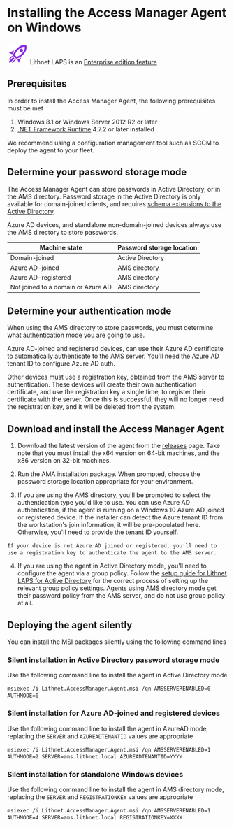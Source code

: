 # Installing the Access Manager Agent on Windows
![](../images/badge-enterprise-edition-rocket.svg) Lithnet LAPS is an [Enterprise edition feature](/about-ams/Access-Manager-Editions)

## Prerequisites
In order to install the Access Manager Agent, the following prerequisites must be met
1. Windows 8.1 or Windows Server 2012 R2 or later 
2. [.NET Framework Runtime](https://dotnet.microsoft.com/download) 4.7.2 or later installed

We recommend using a configuration management tool such as SCCM to deploy the agent to your fleet. 

## Determine your password storage mode
The Access Manager Agent can store passwords in Active Directory, or in the AMS directory. Password storage in the Active Directory is only available for domain-joined clients, and requires [schema extensions to the Active Directory](/configuration/Setting-up-Lithnet-LAPS-for-Active-Directory). 

Azure AD devices, and standalone non-domain-joined devices always use the AMS directory to store passwords.

| Machine state | Password storage location |
| --- | --- |
| Domain-joined | Active Directory |
| Azure AD-joined | AMS directory |
| Azure AD-registered | AMS directory |
| Not joined to a domain or Azure AD | AMS directory |

## Determine your authentication mode
When using the AMS directory to store passwords, you must determine what authentication mode you are going to use.

Azure AD-joined and registered devices, can use their Azure AD certificate to automatically authenticate to the AMS server. You'll need the Azure AD tenant ID to configure Azure AD auth.

Other devices must use a registration key, obtained from the AMS server to authentication. These devices will create their own authentication certificate, and use the registration key a single time, to register their certificate with the server. Once this is successful, they will no longer need the registration key, and it will be deleted from the system.

## Download and install the Access Manager Agent
1. Download the latest version of the agent from the [releases](https://github.com/lithnet/access-manager/releases/latest) page. Take note that you must install the x64 version on 64-bit machines, and the x86 version on 32-bit machines.

2. Run the AMA installation package. When prompted, choose the password storage location appropriate for your environment.

3. If you are using the AMS directory, you'll be prompted to select the authentication type you'd like to use. You can use Azure AD authentication, if the agent is running on a Windows 10 Azure AD joined or registered device. If the installer can detect the Azure tenant ID from the workstation's join information, it will be pre-populated here. Otherwise, you'll need to provide the tenant ID yourself.

```{note}
If your device is not Azure AD joined or registered, you'll need to use a registration key to authenticate the agent to the AMS server. 
```

4. If you are using the agent in Active Directory mode, you'll need to configure the agent via a group policy. Follow the [setup guide for Lithnet LAPS for Active Directory](/configuration/Setting-up-Lithnet-LAPS-for-Active-Directory) for the correct process of setting up the relevant group policy settings. Agents using AMS directory mode get their password policy from the AMS server, and do not use group policy at all.

## Deploying the agent silently
You can install the MSI packages silently using the following command lines

### Silent installation in Active Directory password storage mode
Use the following command line to install the agent in Active Directory mode
```
msiexec /i Lithnet.AccessManager.Agent.msi /qn AMSSERVERENABLED=0 AUTHMODE=0
```
### Silent installation for Azure AD-joined and registered devices
Use the following command line to install the agent in AzureAD mode, replacing the `SERVER` and `AZUREADTENANTID` values are appropriate
```
msiexec /i Lithnet.AccessManager.Agent.msi /qn AMSSERVERENABLED=1 AUTHMODE=2 SERVER=ams.lithnet.local AZUREADTENANTID=YYYY
```
### Silent installation for standalone Windows devices 
Use the following command line to install the agent in AMS directory mode, replacing the `SERVER` and `REGISTRATIONKEY` values are appropriate
```
msiexec /i Lithnet.AccessManager.Agent.msi /qn AMSSERVERENABLED=1 AUTHMODE=4 SERVER=ams.lithnet.local REGISTRATIONKEY=XXXX
```